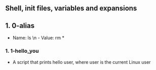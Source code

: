 ## Shell, init files, variables and expansions
## 1. 0-alias
- Name: ls \n - Value: rm *

### 1. 1-hello_you
- A script that prints hello user, where user is the current Linux user
